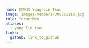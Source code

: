 ```yaml
---
name: 鄒咏霖 Yung-Lin Tsou 
image: images/members/309551118.jpg 
role: formerMem
aliases:
  - yung lin tsou
links:
  github: link_to_github 
---
```

